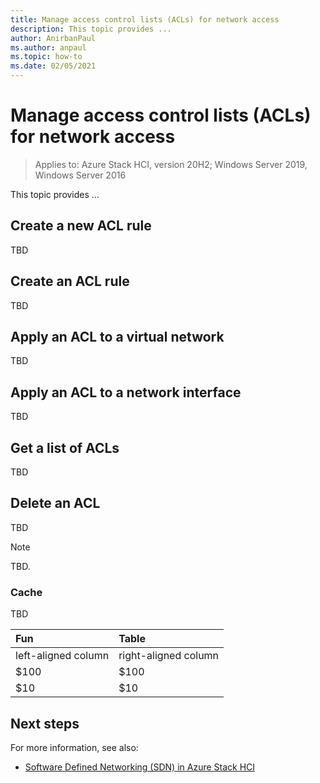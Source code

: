 ```yaml
---
title: Manage access control lists (ACLs) for network access
description: This topic provides ...
author: AnirbanPaul
ms.author: anpaul
ms.topic: how-to
ms.date: 02/05/2021
---
```


# Manage access control lists (ACLs) for network access

>Applies to: Azure Stack HCI, version 20H2; Windows Server 2019, Windows Server 2016

This topic provides ...

## Create a new ACL rule
TBD

## Create an ACL rule
TBD

## Apply an ACL to a virtual network
TBD

## Apply an ACL to a network interface
TBD

## Get a list of ACLs
TBD

## Delete an ACL
TBD

<!---Example note format.--->
   >[!NOTE]
   > TBD.

<!---Example figure format--->
<!---:::image type="content" source="./media/network-controller/topology-option-1.png" alt-text="Option 1 to create a physical network for the Network Controller." lightbox="./media/network-controller/topology-option-1.png":::--->

### Cache
TBD

<!---Example table format.--->
| Fun                                      | Table                                   |
| :--------------------------------------- | :-------------------------------------- |
| left-aligned column                      | right-aligned column                    |
| $100                                     | $100                                    |
| $10                                      | $10                                     |

## Next steps
For more information, see also:
<!---Placeholders for format examples. Replace all before initial topic review.--->

- [Software Defined Networking (SDN) in Azure Stack HCI](../concepts/software-defined-networking.md)
